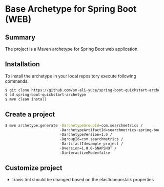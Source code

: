 Base Archetype for Spring Boot (WEB)
=========================================

Summary
-------
The project is a Maven archetype for Spring Boot web application.

Installation
------------

To install the archetype in your local repository execute following commands:

```sh
$ git clone https://github.com/sm-ali-yuce/spring-boot-quickstart-archetype
$ cd spring-boot-quickstart-archetype
$ mvn clean install
```

Create a project
----------------

```sh
$ mvn archetype:generate -DarchetypeGroupId=com.searchmetrics /
                         -DarchetypeArtifactId=searchmetrics-spring-boot-archetype /
                         -DarchetypeVersion=1.0 /
                         -DgroupId=com.searchmetrics /
                         -DartifactId=sample-project /
                         -Dversion=1.0.0-SNAPSHOT /
                         -DinteractiveMode=false
```

Customize project
----------------

- travis.tml should be changed based on the elasticbeanstalk properties